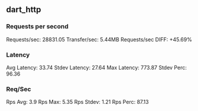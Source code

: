 ## dart_http
### Requests per second
Requests/sec: 28831.05
Transfer/sec: 5.44MB
Requests/sec DIFF: +45.69%
### Latency
Avg Latency: 33.74
Stdev Latency: 27.64
Max Latency: 773.87
Stdev Perc: 96.36
### Req/Sec
Rps Avg: 3.9
Rps Max: 5.35
Rps Stdev: 1.21
Rps Perc: 87.13